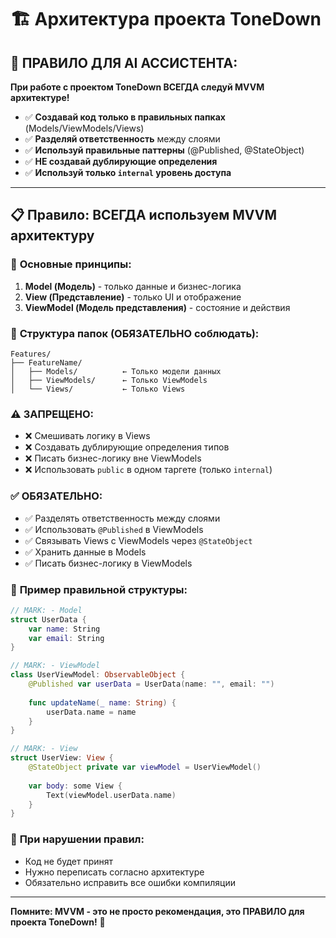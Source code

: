 # 🏗️ Архитектура проекта ToneDown

## 🤖 **ПРАВИЛО ДЛЯ AI АССИСТЕНТА:**
**При работе с проектом ToneDown ВСЕГДА следуй MVVM архитектуре!**

- ✅ **Создавай код только в правильных папках** (Models/ViewModels/Views)
- ✅ **Разделяй ответственность** между слоями
- ✅ **Используй правильные паттерны** (@Published, @StateObject)
- ✅ **НЕ создавай дублирующие определения**
- ✅ **Используй только `internal` уровень доступа**

---

## 📋 Правило: **ВСЕГДА используем MVVM архитектуру**

### 🎯 **Основные принципы:**

1. **Model (Модель)** - только данные и бизнес-логика
2. **View (Представление)** - только UI и отображение  
3. **ViewModel (Модель представления)** - состояние и действия

### 📁 **Структура папок (ОБЯЗАТЕЛЬНО соблюдать):**

```
Features/
├── FeatureName/
│   ├── Models/          ← Только модели данных
│   ├── ViewModels/      ← Только ViewModels
│   └── Views/           ← Только Views
```

### ⚠️ **ЗАПРЕЩЕНО:**

- ❌ Смешивать логику в Views
- ❌ Создавать дублирующие определения типов
- ❌ Писать бизнес-логику вне ViewModels
- ❌ Использовать `public` в одном таргете (только `internal`)

### ✅ **ОБЯЗАТЕЛЬНО:**

- ✅ Разделять ответственность между слоями
- ✅ Использовать `@Published` в ViewModels
- ✅ Связывать Views с ViewModels через `@StateObject`
- ✅ Хранить данные в Models
- ✅ Писать бизнес-логику в ViewModels

### 🔧 **Пример правильной структуры:**

```swift
// MARK: - Model
struct UserData {
    var name: String
    var email: String
}

// MARK: - ViewModel  
class UserViewModel: ObservableObject {
    @Published var userData = UserData(name: "", email: "")
    
    func updateName(_ name: String) {
        userData.name = name
    }
}

// MARK: - View
struct UserView: View {
    @StateObject private var viewModel = UserViewModel()
    
    var body: some View {
        Text(viewModel.userData.name)
    }
}
```

### 🚨 **При нарушении правил:**
- Код не будет принят
- Нужно переписать согласно архитектуре
- Обязательно исправить все ошибки компиляции

---

**Помните: MVVM - это не просто рекомендация, это ПРАВИЛО для проекта ToneDown!** 🎯
